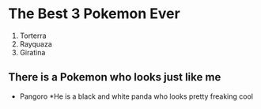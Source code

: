 # The Best 3 Pokemon Ever
1. Torterra
2. Rayquaza
3. Giratina

## There is a Pokemon who looks just like me
* Pangoro
*He is a black and white panda who looks pretty freaking cool
